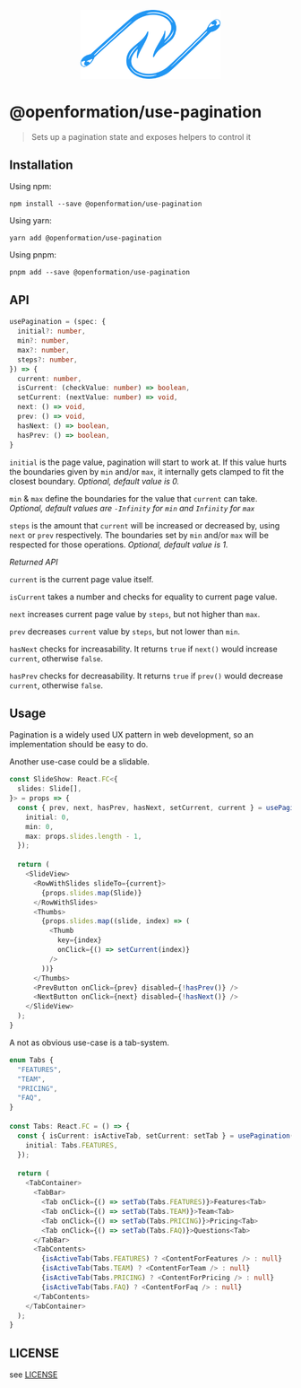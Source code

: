 <p align="center">

<img width="250" src="./hooks.svg" alt="Two fishing hooks">

</p>

# @openformation/use-pagination

> Sets up a pagination state and exposes helpers to control it

## Installation

Using npm:

```
npm install --save @openformation/use-pagination
```

Using yarn:

```
yarn add @openformation/use-pagination
```

Using pnpm:

```
pnpm add --save @openformation/use-pagination
```

## API

```typescript
usePagination = (spec: {
  initial?: number,
  min?: number,
  max?: number,
  steps?: number,
}) => {
  current: number,
  isCurrent: (checkValue: number) => boolean,
  setCurrent: (nextValue: number) => void,
  next: () => void,
  prev: () => void,
  hasNext: () => boolean, 
  hasPrev: () => boolean, 
}
```

`initial` is the page value, pagination will start to work at. If this value hurts the boundaries given by `min` and/or `max`, it internally gets clamped to fit the closest boundary.
*Optional, default value is 0.*

`min` & `max` define the boundaries for the value that `current` can take. 
*Optional, default values are `-Infinity` for `min` and `Infinity` for `max`*

`steps` is the amount that `current` will be increased or decreased by, using `next` or `prev` respectively. The boundaries set by `min` and/or `max` will be respected for those operations.
*Optional, default value is 1.*
 
*Returned API*

`current` is the current page value itself.

`isCurrent` takes a number and checks for equality to current page value.

`next` increases current page value by `steps`, but not higher than `max`.

`prev` decreases `current` value by `steps`, but not lower than `min`.

`hasNext` checks for increasability. It returns `true` if `next()` would increase `current`, otherwise `false`.

`hasPrev` checks for decreasability. It returns `true` if `prev()` would decrease `current`, otherwise `false`.

## Usage

Pagination is a widely used UX pattern in web development, so an implementation should be easy to do. 

Another use-case could be a slidable.

```typescript
const SlideShow: React.FC<{
  slides: Slide[], 
}> = props => {
  const { prev, next, hasPrev, hasNext, setCurrent, current } = usePagination({
    initial: 0,
    min: 0,
    max: props.slides.length - 1,
  });

  return (
    <SlideView>
      <RowWithSlides slideTo={current}>
        {props.slides.map(Slide)}
      </RowWithSlides>
      <Thumbs>
        {props.slides.map((slide, index) => (
          <Thumb 
            key={index}
            onClick={() => setCurrent(index)}
          />
        ))}
      </Thumbs>
      <PrevButton onClick={prev} disabled={!hasPrev()} />
      <NextButton onClick={next} disabled={!hasNext()} />
    </SlideView>
  );
}
```

A not as obvious use-case is a tab-system.

```typescript
enum Tabs {
  "FEATURES",
  "TEAM",
  "PRICING",
  "FAQ",
}

const Tabs: React.FC = () => {
  const { isCurrent: isActiveTab, setCurrent: setTab } = usePagination({
    initial: Tabs.FEATURES,
  });

  return (
    <TabContainer>
      <TabBar>
        <Tab onClick={() => setTab(Tabs.FEATURES)}>Features<Tab>
        <Tab onClick={() => setTab(Tabs.TEAM)}>Team<Tab>
        <Tab onClick={() => setTab(Tabs.PRICING)}>Pricing<Tab>
        <Tab onClick={() => setTab(Tabs.FAQ)}>Questions<Tab>
      </TabBar>
      <TabContents>
        {isActiveTab(Tabs.FEATURES) ? <ContentForFeatures /> : null}
        {isActiveTab(Tabs.TEAM) ? <ContentForTeam /> : null}
        {isActiveTab(Tabs.PRICING) ? <ContentForPricing /> : null}
        {isActiveTab(Tabs.FAQ) ? <ContentForFaq /> : null}
      </TabContents>
    </TabContainer>
  );
}

```

## LICENSE

see [LICENSE](./LICENSE)
